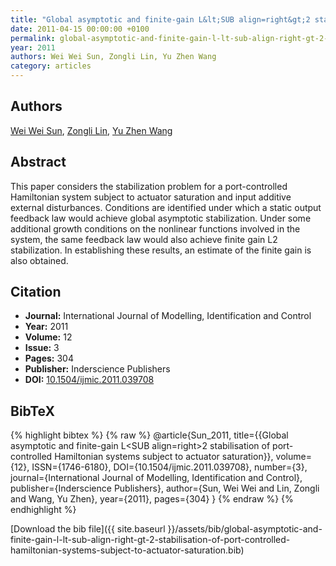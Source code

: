 ```yaml
---
title: "Global asymptotic and finite-gain L&lt;SUB align=right&gt;2 stabilisation of port-controlled Hamiltonian systems subject to actuator saturation"
date: 2011-04-15 00:00:00 +0100
permalink: global-asymptotic-and-finite-gain-l-lt-sub-align-right-gt-2-stabilisation-of-port-controlled-hamiltonian-systems-subject-to-actuator-saturation
year: 2011
authors: Wei Wei Sun, Zongli Lin, Yu Zhen Wang
category: articles
---
```

 
## Authors
[Wei Wei Sun](authors/weiwei-sun), [Zongli Lin](authors/zongli-lin), [Yu Zhen Wang](authors/yuzhen-wang)
 
## Abstract
This paper considers the stabilization problem for a port-controlled Hamiltonian system subject to actuator saturation and input additive external disturbances. Conditions are identified under which a static output feedback law would achieve global asymptotic stabilization. Under some additional growth conditions on the nonlinear functions involved in the system, the same feedback law would also achieve finite gain L2 stabilization. In establishing these results, an estimate of the finite gain is also obtained.
 
## Citation
- **Journal:** International Journal of Modelling, Identification and Control
- **Year:** 2011
- **Volume:** 12
- **Issue:** 3
- **Pages:** 304
- **Publisher:** Inderscience Publishers
- **DOI:** [10.1504/ijmic.2011.039708](https://doi.org/10.1504/ijmic.2011.039708)
 
## BibTeX
{% highlight bibtex %}
{% raw %}
@article{Sun_2011,
  title={{Global asymptotic and finite-gain L&lt;SUB align=right&gt;2 stabilisation of port-controlled Hamiltonian systems subject to actuator saturation}},
  volume={12},
  ISSN={1746-6180},
  DOI={10.1504/ijmic.2011.039708},
  number={3},
  journal={International Journal of Modelling, Identification and Control},
  publisher={Inderscience Publishers},
  author={Sun, Wei Wei and Lin, Zongli and Wang, Yu Zhen},
  year={2011},
  pages={304}
}
{% endraw %}
{% endhighlight %}
 
[Download the bib file]({{ site.baseurl }}/assets/bib/global-asymptotic-and-finite-gain-l-lt-sub-align-right-gt-2-stabilisation-of-port-controlled-hamiltonian-systems-subject-to-actuator-saturation.bib)
 
